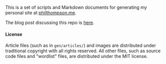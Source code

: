 This is a set of scripts and Markdown documents for generating my personal site at [philthompson.me](https://philthompson.me).

The blog post discussing this repo is [here](https://philthompson.me/2018/New-Site.html).

#### License

Article files (such as in `gen/articles/`) and images are distributed under traditional copyright with all rights reserved.  All other files, such as source code files and "wordlist" files, are distributed under the MIT license.

